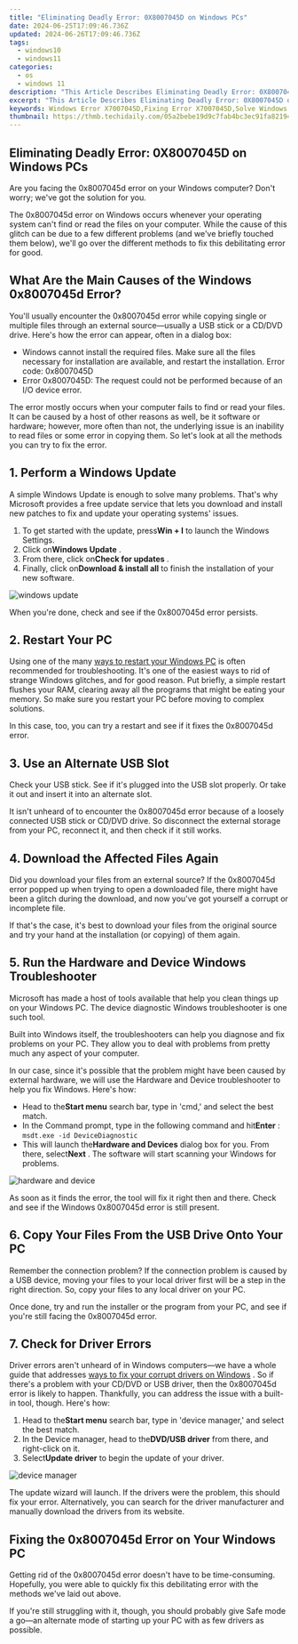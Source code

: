 ```yaml
---
title: "Eliminating Deadly Error: 0X8007045D on Windows PCs"
date: 2024-06-25T17:09:46.736Z
updated: 2024-06-26T17:09:46.736Z
tags:
  - windows10
  - windows11
categories:
  - os
  - windows 11
description: "This Article Describes Eliminating Deadly Error: 0X8007045D on Windows PCs"
excerpt: "This Article Describes Eliminating Deadly Error: 0X8007045D on Windows PCs"
keywords: Windows Error X7007045D,Fixing Error X7007045D,Solve Windows Error Code 0X8007045D,Troubleshoot Error X7007045D on PC,XP Error Fix,Remove WinError X7007045D,ZeroXError Windows Solution
thumbnail: https://thmb.techidaily.com/05a2bebe19d9c7fab4bc3ec91fa821946b0580297afafdcde864123fe0ad252d.jpg
---
```


## Eliminating Deadly Error: 0X8007045D on Windows PCs

 Are you facing the 0x8007045d error on your Windows computer? Don't worry; we've got the solution for you.

 The 0x8007045d error on Windows occurs whenever your operating system can't find or read the files on your computer. While the cause of this glitch can be due to a few different problems (and we've briefly touched them below), we'll go over the different methods to fix this debilitating error for good.

## What Are the Main Causes of the Windows 0x8007045d Error?

 You'll usually encounter the 0x8007045d error while copying single or multiple files through an external source—usually a USB stick or a CD/DVD drive. Here's how the error can appear, often in a dialog box:

* Windows cannot install the required files. Make sure all the files necessary for installation are available, and restart the installation. Error code: 0x8007045D
* Error 0x8007045D: The request could not be performed because of an I/O device error.

 The error mostly occurs when your computer fails to find or read your files. It can be caused by a host of other reasons as well, be it software or hardware; however, more often than not, the underlying issue is an inability to read files or some error in copying them. So let's look at all the methods you can try to fix the error.

## 1\. Perform a Windows Update

 A simple Windows Update is enough to solve many problems. That's why Microsoft provides a free update service that lets you download and install new patches to fix and update your operating systems' issues.

1. To get started with the update, press**Win + I** to launch the Windows Settings.
2. Click on**Windows Update** .
3. From there, click on**Check for updates** .
4. Finally, click on**Download & install all** to finish the installation of your new software.

![windows update](https://static1.makeuseofimages.com/wordpress/wp-content/uploads/2023/01/windows-update-1.jpg)

 When you're done, check and see if the 0x8007045d error persists.

## 2\. Restart Your PC

 Using one of the many [ways to restart your Windows PC](https://www.makeuseof.com/windows-restart-methods/) is often recommended for troubleshooting. It's one of the easiest ways to rid of strange Windows glitches, and for good reason. Put briefly, a simple restart flushes your RAM, clearing away all the programs that might be eating your memory. So make sure you restart your PC before moving to complex solutions.

 In this case, too, you can try a restart and see if it fixes the 0x8007045d error.

## 3\. Use an Alternate USB Slot

 Check your USB stick. See if it's plugged into the USB slot properly. Or take it out and insert it into an alternate slot.

 It isn't unheard of to encounter the 0x8007045d error because of a loosely connected USB stick or CD/DVD drive. So disconnect the external storage from your PC, reconnect it, and then check if it still works.

## 4\. Download the Affected Files Again

 Did you download your files from an external source? If the 0x8007045d error popped up when trying to open a downloaded file, there might have been a glitch during the download, and now you've got yourself a corrupt or incomplete file.

 If that's the case, it's best to download your files from the original source and try your hand at the installation (or copying) of them again.

## 5\. Run the Hardware and Device Windows Troubleshooter

 Microsoft has made a host of tools available that help you clean things up on your Windows PC. The device diagnostic Windows troubleshooter is one such tool.

 Built into Windows itself, the troubleshooters can help you diagnose and fix problems on your PC. They allow you to deal with problems from pretty much any aspect of your computer.

 In our case, since it's possible that the problem might have been caused by external hardware, we will use the Hardware and Device troubleshooter to help you fix Windows. Here's how:

* Head to the**Start menu** search bar, type in 'cmd,' and select the best match.
* In the Command prompt, type in the following command and hit**Enter** :  
`msdt.exe -id DeviceDiagnostic`
* This will launch the**Hardware and Devices** dialog box for you. From there, select**Next** . The software will start scanning your Windows for problems.

![hardware and device](https://static1.makeuseofimages.com/wordpress/wp-content/uploads/2023/01/hardware-and-device.jpg)

 As soon as it finds the error, the tool will fix it right then and there. Check and see if the Windows 0x8007045d error is still present.

## 6\. Copy Your Files From the USB Drive Onto Your PC

 Remember the connection problem? If the connection problem is caused by a USB device, moving your files to your local driver first will be a step in the right direction. So, copy your files to any local driver on your PC.

 Once done, try and run the installer or the program from your PC, and see if you're still facing the 0x8007045d error.

## 7\. Check for Driver Errors

 Driver errors aren't unheard of in Windows computers—we have a whole guide that addresses [ways to fix your corrupt drivers on Windows](https://www.makeuseof.com/how-to-fix-corrupt-drivers-on-windows-10/) . So if there's a problem with your CD/DVD or USB driver, then the 0x8007045d error is likely to happen. Thankfully, you can address the issue with a built-in tool, though. Here's how:

1. Head to the**Start menu** search bar, type in 'device manager,' and select the best match.
2. In the Device manager, head to the**DVD/USB driver** from there, and right-click on it.
3. Select**Update driver** to begin the update of your driver.

![device manager](https://static1.makeuseofimages.com/wordpress/wp-content/uploads/2023/01/device-manager-1.jpg)

 The update wizard will launch. If the drivers were the problem, this should fix your error. Alternatively, you can search for the driver manufacturer and manually download the drivers from its website.

## Fixing the 0x8007045d Error on Your Windows PC

 Getting rid of the 0x8007045d error doesn't have to be time-consuming. Hopefully, you were able to quickly fix this debilitating error with the methods we've laid out above.

 If you're still struggling with it, though, you should probably give Safe mode a go—an alternate mode of starting up your PC with as few drivers as possible.


<ins class="adsbygoogle"
     style="display:block"
     data-ad-format="autorelaxed"
     data-ad-client="ca-pub-7571918770474297"
     data-ad-slot="1223367746"></ins>



<ins class="adsbygoogle"
     style="display:block"
     data-ad-client="ca-pub-7571918770474297"
     data-ad-slot="8358498916"
     data-ad-format="auto"
     data-full-width-responsive="true"></ins>


